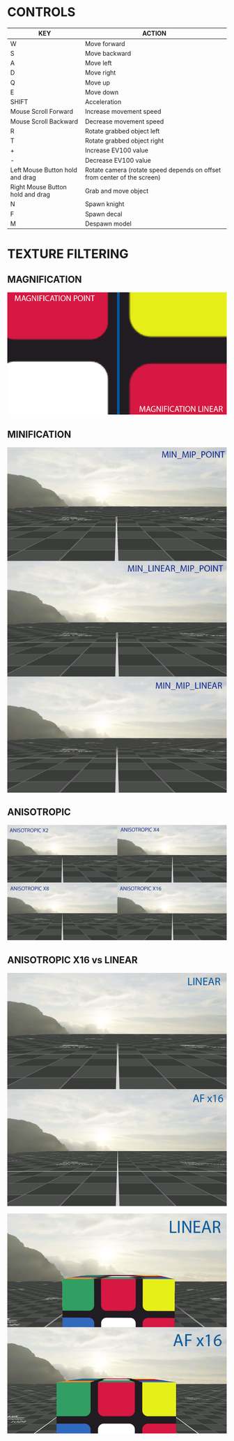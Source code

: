 # CONTROLS

| KEY                              | ACTION                                                       |
| -------------------------------- | ------------------------------------------------------------ |
| W                                | Move forward                                                 |
| S                                | Move backward                                                |
| A                                | Move left                                                    |
| D                                | Move right                                                   |
| Q                                | Move up                                                      |
| E                                | Move down                                                    |
| SHIFT                            | Acceleration                                                 |
| Mouse Scroll Forward             | Increase movement speed                                      |
| Mouse Scroll Backward            | Decrease movement speed                                      |
| R                                | Rotate grabbed object left                                   |
| T                                | Rotate grabbed object right                                  |
| +                                | Increase EV100 value                                         |
| -                                | Decrease EV100 value                                         |
| Left Mouse Button hold and drag  | Rotate camera (rotate speed depends on offset from center of the screen) |
| Right Mouse Button hold and drag | Grab and move object                                         |
| N                                | Spawn knight                                                 |
| F                                | Spawn decal                                                  |
| M                                | Despawn model                                                |

# TEXTURE FILTERING

## MAGNIFICATION

![mag](img/magnification.png)

## MINIFICATION

![min](img/minification.png)

## ANISOTROPIC

![af](img/anisotropic.png)

## ANISOTROPIC X16 vs LINEAR

![linear_vs_af](img/linear_vs_af.png)

![af_vs_linear](img/af_vs_linear.png)

